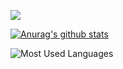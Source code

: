 ![](https://media.giphy.com/media/MeJgB3yMMwIaHmKD4z/giphy.gif)


[![Anurag's github stats](https://github-readme-stats.vercel.app/api?username=Ascarshen)](https://github.com/Ascarshen/github-readme-stats)


![Most Used Languages](https://github-readme-stats.vercel.app/api/top-langs/?username=Ascarshen)

<!--
**Ascarshen/Ascarshen** is a ✨ _special_ ✨ repository because its `README.md` (this file) appears on your GitHub profile.


Here are some ideas to get you started:

- 🔭 I’m currently working on ...
- 🌱 I’m currently learning ...
- 👯 I’m looking to collaborate on ...
- 🤔 I’m looking for help with ...
- 💬 Ask me about ...
- 📫 How to reach me: ...
- 😄 Pronouns: ...
- ⚡ Fun fact: ...
-->
